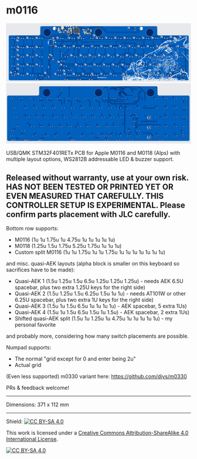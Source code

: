 # m0116

![Screenshot of PCB bottom](screenshot_bottom.png)
![Screenshot of PCB top](screenshot_top.png)

USB/QMK STM32F401RETx PCB for Apple M0116 and M0118 (Alps) with multiple layout options, WS2812B addressable LED & buzzer support.  

## Released without warranty, use at your own risk.  HAS NOT BEEN TESTED OR PRINTED YET OR EVEN MEASURED THAT CAREFULLY.  THIS CONTROLLER SETUP IS EXPERIMENTAL.  Please confirm parts placement with JLC carefully.

Bottom row supports:
* M0116 (1u 1u 1.75u 1u 4.75u 1u 1u 1u 1u 1u)
* M0118 (1.25u 1.5u 1.75u 5.25u 1.75u 1u 1u 1u)
* Custom split M0116 (1u 1u 1.75u 1u 1u 1.75u 1u 1u 1u 1u 1u 1u 1u)

and misc. quasi-AEK layouts (alpha block is smaller on this keyboard so sacrifices have to be made):
* Quasi-AEK 1 (1.5u 1.25u 1.5u 6.5u 1.25u 1.25u 1.25u) - needs AEK 6.5U spacebar, plus two extra 1.25U keys for the right side)
* Quasi-AEK 2 (1.5u 1.25u 1.5u 6.25u 1.5u 1u 1u) - needs AT101W or other 6.25U spacebar, plus two extra 1U keys for the right side)
* Quasi-AEK 3 (1.5u 1u 1.5u 6.5u 1u 1u 1u 1u) - AEK spacebar, 5 extra 1Us) 
* Quasi-AEK 4 (1.5u 1u 1.5u 6.5u 1.5u 1u 1.5u) - AEK spacebar, 2 extra 1Us)
* Shifted quasi-AEK split (1.5u 1u 1.25u 1u 4.75u 1u 1u 1u 1u 1u) - my personal favorite

and probably more, considering how many switch placements are possible.

Numpad supports:
* The normal "grid except for 0 and enter being 2u"
* Actual grid

(Even less supported) m0330 variant here: https://github.com/djvs/m0330

PRs & feedback welcome!

---

Dimensions: 371 x 112 mm

---

Shield: [![CC BY-SA 4.0][cc-by-sa-shield]][cc-by-sa]

This work is licensed under a
[Creative Commons Attribution-ShareAlike 4.0 International License][cc-by-sa].

[![CC BY-SA 4.0][cc-by-sa-image]][cc-by-sa]

[cc-by-sa]: http://creativecommons.org/licenses/by-sa/4.0/
[cc-by-sa-image]: https://licensebuttons.net/l/by-sa/4.0/88x31.png
[cc-by-sa-shield]: https://img.shields.io/badge/License-CC%20BY--SA%204.0-lightgrey.svg
